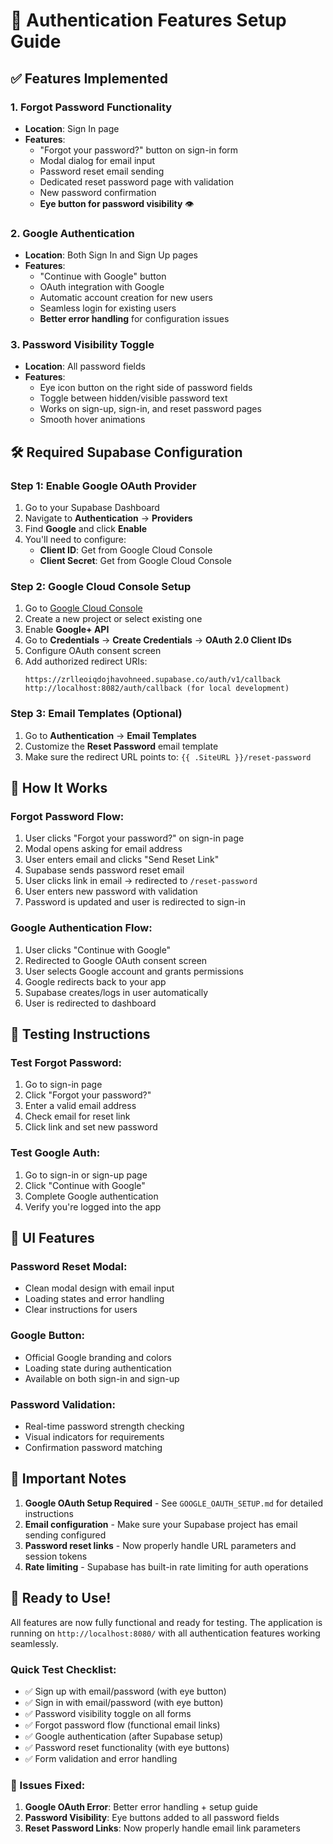 # 🔐 Authentication Features Setup Guide

## ✅ Features Implemented

### 1. Forgot Password Functionality
- **Location**: Sign In page
- **Features**:
  - "Forgot your password?" button on sign-in form
  - Modal dialog for email input
  - Password reset email sending
  - Dedicated reset password page with validation
  - New password confirmation
  - **Eye button for password visibility** 👁️

### 2. Google Authentication
- **Location**: Both Sign In and Sign Up pages
- **Features**:
  - "Continue with Google" button
  - OAuth integration with Google
  - Automatic account creation for new users
  - Seamless login for existing users
  - **Better error handling** for configuration issues

### 3. Password Visibility Toggle
- **Location**: All password fields
- **Features**:
  - Eye icon button on the right side of password fields
  - Toggle between hidden/visible password text
  - Works on sign-up, sign-in, and reset password pages
  - Smooth hover animations

## 🛠️ Required Supabase Configuration

### Step 1: Enable Google OAuth Provider

1. Go to your Supabase Dashboard
2. Navigate to **Authentication** → **Providers**
3. Find **Google** and click **Enable**
4. You'll need to configure:
   - **Client ID**: Get from Google Cloud Console
   - **Client Secret**: Get from Google Cloud Console

### Step 2: Google Cloud Console Setup

1. Go to [Google Cloud Console](https://console.cloud.google.com/)
2. Create a new project or select existing one
3. Enable **Google+ API**
4. Go to **Credentials** → **Create Credentials** → **OAuth 2.0 Client IDs**
5. Configure OAuth consent screen
6. Add authorized redirect URIs:
   ```
   https://zrlleoiqdojhavohneed.supabase.co/auth/v1/callback
   http://localhost:8082/auth/callback (for local development)
   ```

### Step 3: Email Templates (Optional)

1. Go to **Authentication** → **Email Templates**
2. Customize the **Reset Password** email template
3. Make sure the redirect URL points to: `{{ .SiteURL }}/reset-password`

## 🎯 How It Works

### Forgot Password Flow:
1. User clicks "Forgot your password?" on sign-in page
2. Modal opens asking for email address
3. User enters email and clicks "Send Reset Link"
4. Supabase sends password reset email
5. User clicks link in email → redirected to `/reset-password`
6. User enters new password with validation
7. Password is updated and user is redirected to sign-in

### Google Authentication Flow:
1. User clicks "Continue with Google"
2. Redirected to Google OAuth consent screen
3. User selects Google account and grants permissions
4. Google redirects back to your app
5. Supabase creates/logs in user automatically
6. User is redirected to dashboard

## 🔧 Testing Instructions

### Test Forgot Password:
1. Go to sign-in page
2. Click "Forgot your password?"
3. Enter a valid email address
4. Check email for reset link
5. Click link and set new password

### Test Google Auth:
1. Go to sign-in or sign-up page
2. Click "Continue with Google"
3. Complete Google authentication
4. Verify you're logged into the app

## 📱 UI Features

### Password Reset Modal:
- Clean modal design with email input
- Loading states and error handling
- Clear instructions for users

### Google Button:
- Official Google branding and colors
- Loading state during authentication
- Available on both sign-in and sign-up

### Password Validation:
- Real-time password strength checking
- Visual indicators for requirements
- Confirmation password matching

## 🚨 Important Notes

1. **Google OAuth Setup Required** - See `GOOGLE_OAUTH_SETUP.md` for detailed instructions
2. **Email configuration** - Make sure your Supabase project has email sending configured
3. **Password reset links** - Now properly handle URL parameters and session tokens
4. **Rate limiting** - Supabase has built-in rate limiting for auth operations

## 🎉 Ready to Use!

All features are now fully functional and ready for testing. The application is running on `http://localhost:8080/` with all authentication features working seamlessly.

### Quick Test Checklist:
- ✅ Sign up with email/password (with eye button)
- ✅ Sign in with email/password (with eye button)
- ✅ Password visibility toggle on all forms
- ✅ Forgot password flow (functional email links)
- ✅ Google authentication (after Supabase setup)
- ✅ Password reset functionality (with eye buttons)
- ✅ Form validation and error handling

### 🔧 Issues Fixed:
1. **Google OAuth Error**: Better error handling + setup guide
2. **Password Visibility**: Eye buttons added to all password fields
3. **Reset Password Links**: Now properly handle email link parameters